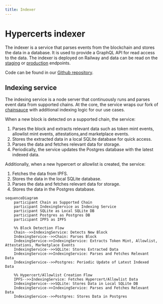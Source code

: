 ```yaml
---
title: Indexer
---
```


# Hypercerts indexer

The indexer is a service that parses events from the blockchain and stores the data in a database. It is used to provide a GraphQL API for read access to the data. The indexer is deployed on Railway and data can be read on the [staging](https://staging-api.hypercerts.org/v1/graphql) or [production](https://api.hypercerts.org/v1/graphql) endpoints.

Code can be found in our [Github repository](https://github.com/hypercerts-org/hypercerts-indexer).

## Indexing service

The indexing service is a node server that continuously runs and parses event data from supported chains. At the core, the service wraps our fork of [chainsauce](https://github.com/hypercerts-org/hypercerts-chainsauce) with additional indexing logic for our use cases.

When a new block is detected on a supported chain, the service:

1. Parses the block and extracts relevant data such as token mint events, allowlist mint events, attestations,and marketplace events.
2. Stores the extracted data in a local SQLite database for quick access.
3. Parses the data and fetches relevant data for storage.
4. Periodically, the service updates the Postgres database with the latest indexed data.

Additionally, when a new hypercert or allowlist is created, the service:

1. Fetches the data from IPFS.
2. Stores the data in the local SQLite database.
3. Parses the data and fetches relevant data for storage.
4. Stores the data in the Postgres database.

```mermaid
sequenceDiagram
    participant Chain as Supported Chain
    participant IndexingService as Indexing Service
    participant SQLite as Local SQLite DB
    participant Postgres as Postgres DB
    participant IPFS as IPFS

    %% Block Detection Flow
    Chain-->>IndexingService: Detects New Block
    IndexingService-->>Chain: Parses Block
    IndexingService->>IndexingService: Extracts Token Mint, Allowlist, Attestations, Marketplace Events
    IndexingService-->>SQLite: Stores Extracted Data
    IndexingService->>IndexingService: Parses and Fetches Relevant Data
    IndexingService-->>Postgres: Periodic Update of Latest Indexed Data

    %% Hypercert/Allowlist Creation Flow
    IPFS-->>IndexingService: Fetches Hypercert/Allowlist Data
    IndexingService-->>SQLite: Stores Data in Local SQLite DB
    IndexingService->>IndexingService: Parses and Fetches Relevant Data
    IndexingService-->>Postgres: Stores Data in Postgres
```